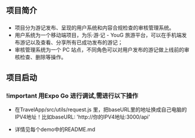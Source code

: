 ## 项目简介
### 

- 项目分为游记发布、呈现的用户系统和内容合规检查的审核管理系统。  
- 用户系统为一个移动端项目，为乐·游·记 - YouG 旅游平台，可以在手机端发布游记以及查看、分享所有已成功发布的游记；  
- 审核管理系统为一个 PC 站点，不同角色可以对用户发布的游记做上线前的审核检查、删除等操作。


## 项目启动
### !important 用Expo Go 进行调试,需进行以下操作
- 在TravelApp/src/utils/request.js 里，把baseURL里的地址换成自己电脑的IPV4地址！比如baseURL: 'http://你的IPV4地址:3000/api'

- 详情见每个demo中的README.md
